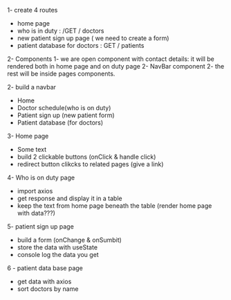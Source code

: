 1- create 4 routes

- home page
- who is in duty : /GET / doctors
- new patient sign up page ( we need to create a form)
- patient database for doctors : GET / patients

2- Components
1- we are open component with contact details: it will be rendered both in home page and on duty page
2- NavBar component
2- the rest will be inside pages components.

2- build a navbar

- Home
- Doctor schedule(who is on duty)
- Patient sign up (new patient form)
- Patient database (for doctors)

3- Home page

- Some text
- build 2 clickable buttons (onClick & handle click)
- redirect button clikcks to related pages (give a link)

4- Who is on duty page

- import axios
- get response and display it in a table
- keep the text from home page beneath the table (render home page with data???)

5- patient sign up page

- build a form (onChange & onSumbit)
- store the data with useState
- console log the data you get

6 - patient data base page

- get data with axios
- sort doctors by name
